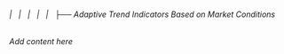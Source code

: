 ###### |   |   |   |   |   ├── Adaptive Trend Indicators Based on Market Conditions

*Add content here*